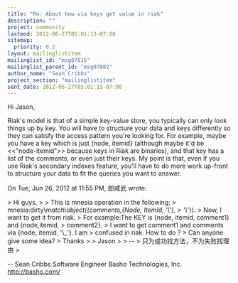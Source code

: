 ```yaml
---
title: "Re: About how via keys get value in riak"
description: ""
project: community
lastmod: 2012-06-27T05:01:13-07:00
sitemap:
  priority: 0.2
layout: mailinglistitem
mailinglist_id: "msg07815"
mailinglist_parent_id: "msg07802"
author_name: "Sean Cribbs"
project_section: "mailinglistitem"
sent_date: 2012-06-27T05:01:13-07:00
---
```



Hi Jason,

Riak's model is that of a simple key-value store, you typically can only
look things up by key. You will have to structure your data and keys
differently so they can satisfy the access pattern you're looking for. For
example, maybe you have a key which is just {node, itemid} (although maybe
it'd be &lt;&lt;"node-itemid"&gt;&gt; because keys in Riak are binaries), and that key
has a list of the comments, or even just their keys. My point is that, even
if you use Riak's secondary indexes feature, you'll have to do more work
up-front to structure your data to fit the queries you want to answer.

On Tue, Jun 26, 2012 at 11:55 PM, 郎咸武  wrote:

&gt; Hi guys,
&gt;
&gt; This is mnesia operation in the following:
&gt; mnesia:dirty\\_match\\_object({comments,{Node, ItemId, '\\_'},
&gt; '\\_'}).
&gt; Now, I want to get it from riak.
&gt; For example:The KEY is {node, itemid, comment1} and {node,itemid,
&gt; comment2}.
&gt; I want to get comment1 and comments via {node, itemid, '\\_'}. I am
&gt; confused in riak. How to do ?
&gt; Can anyone give some idea?
&gt; Thanks
&gt;
&gt; Jason
&gt;
&gt; --
&gt; 只为成功找方法，不为失败找理由
&gt;

-- 
Sean Cribbs 
Software Engineer
Basho Technologies, Inc.
http://basho.com/
